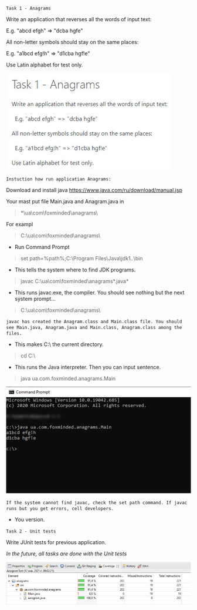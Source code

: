 `Task 1 - Anagrams`

Write an application that reverses all the words of input text:

E.g. "abcd efgh" => "dcba hgfe"

All non-letter symbols should stay on the same places:

E.g. "a1bcd efg!h" => "d1cba hgf!e"

Use Latin alphabet for test only.

![alt text](docs/Task_1.png "Task 1 - Anagrams")


`Instuction how run applicatian Anagrams:`

Download and install java  https://www.java.com/ru/download/manual.jsp

Your mast put file Main.java and Anagram.java in 
>*\ua\com\foxminded\anagrams\

For exampl 

>C:\ua\com\foxminded\anagrams\

* Run Command Prompt

 >set path=%path%;C:\Program Files\Java\jdk1.*.*\bin

* This tells the system where to find JDK programs.

 >javac C:\ua\com\foxminded\anagrams\*.java*

* This runs javac.exe, the compiler. You should see nothing but the next system prompt...

 >C:\ua\com\foxminded\anagrams\
```
javac has created the Anagram.class and Main.class file. You should see Main.java, Anagram.java and Main.class, Anagram.class among the files.
```

* This makes C:\ the current directory.

 >cd C:\

* This runs the Java interpreter. Then you can input sentence.

>java ua.com.foxminded.anagrams.Main

![alt text](docs/Work_Anagrams.png "As application works")
```
If the system cannot find javac, check the set path command. If javac runs but you get errors, cell developers.
```
* You version.


`Task 2 - Unit tests`

Write JUnit tests for previous application.

 *In the future, all tasks are done with the Unit tests*
 
 ![alt text](docs/Task_2_Code_Coverage.png "Task 2 - Unit tests")


